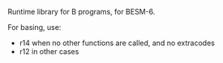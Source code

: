 Runtime library for B programs, for BESM-6.

For basing, use:
 * r14 when no other functions are called, and no extracodes
 * r12 in other cases
